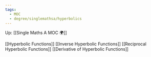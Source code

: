 ```yaml
---
tags:
  - MOC
  - degree/singlemathsa/hyperbolics
---
```

Up: [[Single Maths A MOC 🌍]]

[[Hyperbolic Functions]]
[[Inverse Hyperbolic Functions]]
[[Reciprocal Hyperbolic Functions]]
[[Derivative of Hyperbolic Functions]]
